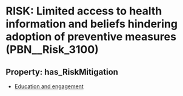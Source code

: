 # RISK: __Limited access to health information and beliefs hindering adoption of preventive measures__ (PBN__Risk_3100)

## Property: has_RiskMitigation

* [Education and engagement](PBN__Mitigation_1485)

